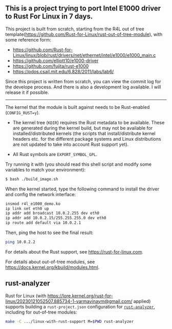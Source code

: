 ## This is a project trying to port Intel E1000 driver to Rust For Linux in 7 days.

This project is built from scratch, starting from the R4L out of tree template(https://github.com/Rust-for-Linux/rust-out-of-tree-module), with some reference form:

* https://github.com/Rust-for-Linux/linux/blob/rust/drivers/net/ethernet/intel/e1000/e1000_main.c
* https://github.com/elliott10/e1000-driver
* https://github.com/fujita/rust-e1000
* https://pdos.csail.mit.edu/6.828/2011/labs/lab6/

Since this project is written from scratch, you can view the commit log for the develope process. And there is also a development log available. I will release it if possible.

----


The kernel that the module is built against needs to be Rust-enabled (`CONFIG_RUST=y`).

  - The kernel tree (`KDIR`) requires the Rust metadata to be available. These are generated during the kernel build, but may not be available for installed/distributed kernels (the scripts that install/distribute kernel headers etc. for the different package systems and Linux distributions are not updated to take into account Rust support yet).

  - All Rust symbols are `EXPORT_SYMBOL_GPL`.

Try running it with (you should read this shell script and modify some variables to match your environment):

```sh
$ bash ./build_image.sh
```

When the kernel started, type the following command to install the driver and config the network interface:

```sh
insmod r4l_e1000_demo.ko
ip link set eth0 up
ip addr add broadcast 10.0.2.255 dev eth0
ip addr add 10.0.2.15/255.255.255.0 dev eth0 
ip route add default via 10.0.2.1 
```

Then, ping the host to see the final result:

```sh
ping 10.0.2.2
```


For details about the Rust support, see https://rust-for-linux.com.

For details about out-of-tree modules, see https://docs.kernel.org/kbuild/modules.html.

## rust-analyzer

Rust for Linux (with https://lore.kernel.org/rust-for-linux/20230121052507.885734-1-varmavinaym@gmail.com/ applied) supports building a `rust-project.json` configuration for [`rust-analyzer`](https://rust-analyzer.github.io/), including for out-of-tree modules:

```sh
make -C .../linux-with-rust-support M=$PWD rust-analyzer
```
